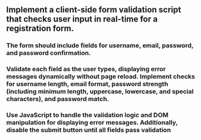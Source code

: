 ## Implement a client-side form validation script that checks user input in real-time for a registration form.

### The form should include fields for username, email, password, and password confirmation.

### Validate each field as the user types, displaying error messages dynamically without page reload. Implement checks for username length, email format, password strength (including minimum length, uppercase, lowercase, and special characters), and password match.

### Use JavaScript to handle the validation logic and DOM manipulation for displaying error messages. Additionally, disable the submit button until all fields pass validation